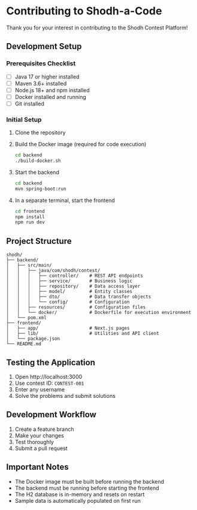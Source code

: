 # Contributing to Shodh-a-Code

Thank you for your interest in contributing to the Shodh Contest Platform!

## Development Setup

### Prerequisites Checklist
- [ ] Java 17 or higher installed
- [ ] Maven 3.6+ installed
- [ ] Node.js 18+ and npm installed
- [ ] Docker installed and running
- [ ] Git installed

### Initial Setup

1. Clone the repository
2. Build the Docker image (required for code execution)
   ```bash
   cd backend
   ./build-docker.sh
   ```

3. Start the backend
   ```bash
   cd backend
   mvn spring-boot:run
   ```

4. In a separate terminal, start the frontend
   ```bash
   cd frontend
   npm install
   npm run dev
   ```

## Project Structure

```
shodh/
├── backend/
│   ├── src/main/
│   │   ├── java/com/shodh/contest/
│   │   │   ├── controller/    # REST API endpoints
│   │   │   ├── service/       # Business logic
│   │   │   ├── repository/    # Data access layer
│   │   │   ├── model/         # Entity classes
│   │   │   ├── dto/           # Data transfer objects
│   │   │   └── config/        # Configuration
│   │   ├── resources/         # Configuration files
│   │   └── docker/            # Dockerfile for execution environment
│   └── pom.xml
├── frontend/
│   ├── app/                   # Next.js pages
│   ├── lib/                   # Utilities and API client
│   └── package.json
└── README.md
```

## Testing the Application

1. Open http://localhost:3000
2. Use contest ID: `CONTEST-001`
3. Enter any username
4. Solve the problems and submit solutions

## Development Workflow

1. Create a feature branch
2. Make your changes
3. Test thoroughly
4. Submit a pull request

## Important Notes

- The Docker image must be built before running the backend
- The backend must be running before starting the frontend
- The H2 database is in-memory and resets on restart
- Sample data is automatically populated on first run
